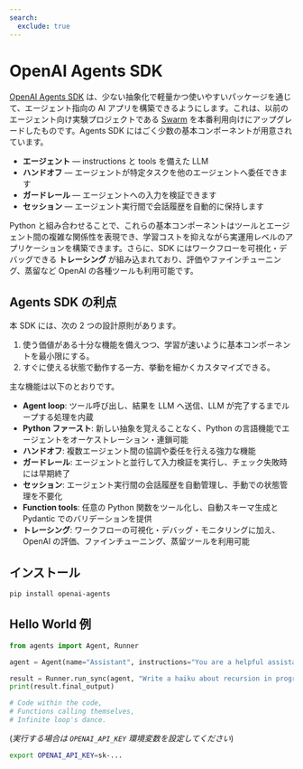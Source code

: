 ```yaml
---
search:
  exclude: true
---
```

# OpenAI Agents SDK

[OpenAI Agents SDK](https://github.com/openai/openai-agents-python) は、少ない抽象化で軽量かつ使いやすいパッケージを通じて、エージェント指向の AI アプリを構築できるようにします。これは、以前のエージェント向け実験プロジェクトである [Swarm](https://github.com/openai/swarm/tree/main) を本番利用向けにアップグレードしたものです。Agents SDK にはごく少数の基本コンポーネントが用意されています。

- **エージェント** — instructions と tools を備えた LLM  
- **ハンドオフ** — エージェントが特定タスクを他のエージェントへ委任できます  
- **ガードレール** — エージェントへの入力を検証できます  
- **セッション** — エージェント実行間で会話履歴を自動的に保持します  

Python と組み合わせることで、これらの基本コンポーネントはツールとエージェント間の複雑な関係性を表現でき、学習コストを抑えながら実運用レベルのアプリケーションを構築できます。さらに、SDK にはワークフローを可視化・デバッグできる **トレーシング** が組み込まれており、評価やファインチューニング、蒸留など OpenAI の各種ツールも利用可能です。

## Agents SDK の利点

本 SDK には、次の 2 つの設計原則があります。

1. 使う価値がある十分な機能を備えつつ、学習が速いように基本コンポーネントを最小限にする。  
2. すぐに使える状態で動作する一方、挙動を細かくカスタマイズできる。

主な機能は以下のとおりです。

- **Agent loop**: ツール呼び出し、結果を LLM へ送信、LLM が完了するまでループする処理を内蔵  
- **Python ファースト**: 新しい抽象を覚えることなく、Python の言語機能でエージェントをオーケストレーション・連鎖可能  
- **ハンドオフ**: 複数エージェント間の協調や委任を行える強力な機能  
- **ガードレール**: エージェントと並行して入力検証を実行し、チェック失敗時には早期終了  
- **セッション**: エージェント実行間の会話履歴を自動管理し、手動での状態管理を不要化  
- **Function tools**: 任意の Python 関数をツール化し、自動スキーマ生成と Pydantic でのバリデーションを提供  
- **トレーシング**: ワークフローの可視化・デバッグ・モニタリングに加え、OpenAI の評価、ファインチューニング、蒸留ツールを利用可能  

## インストール

```bash
pip install openai-agents
```

## Hello World 例

```python
from agents import Agent, Runner

agent = Agent(name="Assistant", instructions="You are a helpful assistant")

result = Runner.run_sync(agent, "Write a haiku about recursion in programming.")
print(result.final_output)

# Code within the code,
# Functions calling themselves,
# Infinite loop's dance.
```

(_実行する場合は `OPENAI_API_KEY` 環境変数を設定してください_)

```bash
export OPENAI_API_KEY=sk-...
```